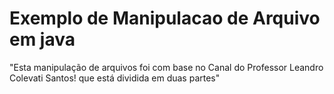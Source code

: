 # Exemplo de Manipulacao de Arquivo em java 
"Esta manipulação de arquivos foi com base no Canal do Professor Leandro Colevati Santos! que está dividida em duas partes" 
